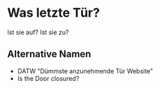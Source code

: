 # Was letzte Tür?

Ist sie auf? Ist sie zu?

## Alternative Namen
- DATW "Dümmste anzunehmende Tür Website"
- Is the Door closured?
